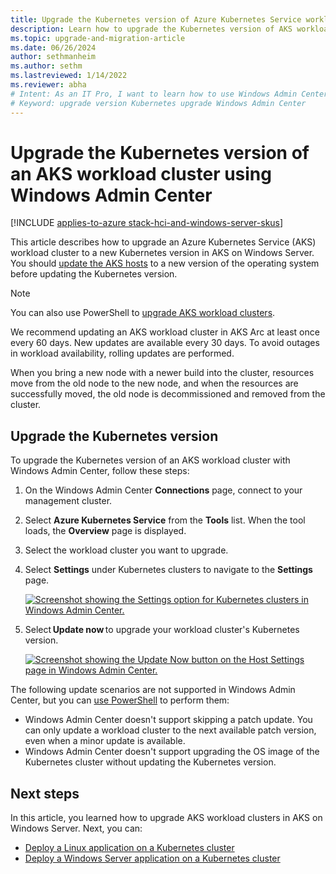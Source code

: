 ```yaml
---
title: Upgrade the Kubernetes version of Azure Kubernetes Service workload clusters with Windows Admin Center
description: Learn how to upgrade the Kubernetes version of AKS workload clusters in AKS on Windows Server.
ms.topic: upgrade-and-migration-article
ms.date: 06/26/2024
author: sethmanheim
ms.author: sethm 
ms.lastreviewed: 1/14/2022
ms.reviewer: abha
# Intent: As an IT Pro, I want to learn how to use Windows Admin Center to upgrade my AKS clusters.
# Keyword: upgrade version Kubernetes upgrade Windows Admin Center
---
```


# Upgrade the Kubernetes version of an AKS workload cluster using Windows Admin Center

[!INCLUDE [applies-to-azure stack-hci-and-windows-server-skus](includes/aks-hci-applies-to-skus/aks-hybrid-applies-to-azure-stack-hci-windows-server-sku.md)]

This article describes how to upgrade an Azure Kubernetes Service (AKS) workload cluster to a new Kubernetes version in AKS on Windows Server. You should [update the AKS hosts](update-akshci-host-windows-admin-center.md) to a new version of the operating system before updating the Kubernetes version.

> [!NOTE]
> You can also use PowerShell to [upgrade AKS workload clusters](upgrade.md).

We recommend updating an AKS workload cluster in AKS Arc at least once every 60 days. New updates are available every 30 days. To avoid outages in workload availability, rolling updates are performed.

When you bring a new node with a newer build into the cluster, resources move from the old node to the new node, and when the resources are successfully moved, the old node is decommissioned and removed from the cluster.

## Upgrade the Kubernetes version

To upgrade the Kubernetes version of an AKS workload cluster with Windows Admin Center, follow these steps:

1. On the Windows Admin Center **Connections** page, connect to your management cluster.
1. Select **Azure Kubernetes Service** from the **Tools** list. When the tool loads, the **Overview** page is displayed.
1. Select the workload cluster you want to upgrade.
1. Select **Settings** under Kubernetes clusters to navigate to the **Settings** page.

   [![Screenshot showing the Settings option for Kubernetes clusters in Windows Admin Center.](./media/wac-kubernetes-upgrade/kubernetes-upgrade-settings.png)](./media/wac-kubernetes-upgrade/kubernetes-upgrade-settings.png#lightbox)

1. Select **Update now** to upgrade your workload cluster's Kubernetes version.

   [![Screenshot showing the Update Now button on the Host Settings page in Windows Admin Center.](./media/wac-kubernetes-upgrade/kubernetes-cluster-update-now.png)](./media/wac-kubernetes-upgrade/kubernetes-cluster-update-now.png#lightbox)

The following update scenarios are not supported in Windows Admin Center, but you can [use PowerShell](upgrade.md) to perform them:

- Windows Admin Center doesn't support skipping a patch update. You can only update a workload cluster to the next available patch version, even when a minor update is available.
- Windows Admin Center doesn't support upgrading the OS image of the Kubernetes cluster without updating the Kubernetes version.

## Next steps

In this article, you learned how to upgrade AKS workload clusters in AKS on Windows Server. Next, you can:

- [Deploy a Linux application on a Kubernetes cluster](./deploy-linux-application.md)
- [Deploy a Windows Server application on a Kubernetes cluster](./deploy-windows-application.md)
